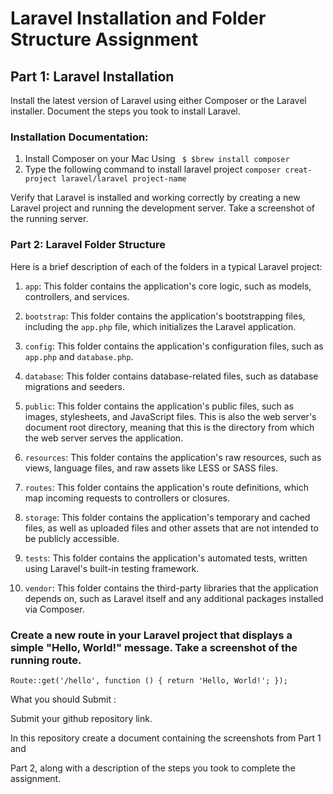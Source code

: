 # Laravel Installation and Folder Structure Assignment

## Part 1: Laravel Installation

Install the latest version of Laravel using either Composer or the Laravel installer. Document the steps you took to install Laravel.

### Installation Documentation:

1. Install Composer on your Mac Using  ` $ $brew install composer`
2. Type the following command to install laravel project ` composer creat-project laravel/laravel project-name `



Verify that Laravel is installed and working correctly by creating a new Laravel project and running the development server. Take a screenshot of the running server.





### Part 2: Laravel Folder Structure

Here is a brief description of each of the folders in a typical Laravel project:

1. `app`: This folder contains the application's core logic, such as models, controllers, and services.

2. `bootstrap`: This folder contains the application's bootstrapping files, including the `app.php` file, which initializes the Laravel application.

3. `config`: This folder contains the application's configuration files, such as `app.php` and `database.php`.

4. `database`: This folder contains database-related files, such as database migrations and seeders.

5. `public`: This folder contains the application's public files, such as images, stylesheets, and JavaScript files. This is also the web server's document root directory, meaning that this is the directory from which the web server serves the application.

6. `resources`: This folder contains the application's raw resources, such as views, language files, and raw assets like LESS or SASS files.

7. `routes`: This folder contains the application's route definitions, which map incoming requests to controllers or closures.

8. `storage`: This folder contains the application's temporary and cached files, as well as uploaded files and other assets that are not intended to be publicly accessible.

9. `tests`: This folder contains the application's automated tests, written using Laravel's built-in testing framework.

10. `vendor`: This folder contains the third-party libraries that the application depends on, such as Laravel itself and any additional packages installed via Composer.

 


### Create a new route in your Laravel project that displays a simple "Hello, World!" message. Take a screenshot of the running route.

`
Route::get('/hello', function () {
    return 'Hello, World!';
});
`
 


What you should Submit :




Submit your github repository link.




In this repository create a document containing the screenshots from Part 1 and 




Part 2, along with a description of the steps you took to complete the assignment.

